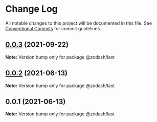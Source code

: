 # Change Log

All notable changes to this project will be documented in this file.
See [Conventional Commits](https://conventionalcommits.org) for commit guidelines.

## [0.0.3](https://github.com/zcorky/zodash/compare/@zodash/last@0.0.2...@zodash/last@0.0.3) (2021-09-22)

**Note:** Version bump only for package @zodash/last





## [0.0.2](https://github.com/zcorky/zodash/compare/@zodash/last@0.0.1...@zodash/last@0.0.2) (2021-06-13)

**Note:** Version bump only for package @zodash/last





## 0.0.1 (2021-06-13)

**Note:** Version bump only for package @zodash/last
